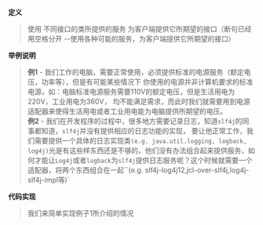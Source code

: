 **定义**
> 使用   不同接口的类所提供的服务    为客户端提供它所期望的接口（断句已经用空格分开
--使用各种可能的服务，为客户端提供它所期望的接口）

**举例说明**
> **例1** - 我们工作的电脑，需要正常使用，必须提供标准的电源服务（额定电压，功率等），但是有可能某些情况下
你使用的电源并非计算机要求的标准电源，如：电脑标准电源服务需要110V的额定电压，但是生活用电为220V，工业用电为360V，
均不能满足需求，而此时我们就需要用到电源适配器来使得生活用电或者工业用电能为电脑提供所期望的电压。  
**例2** - 我们在开发程序的过程中，很多地方需要记录日志，知道`slf4j`的同事都知道，`slf4j`并没有提供相应的日志功能的实现，
要让他正常工作，我们需要提供一个具体的日志实现类`(e.g. java.util.logging, logback, log4j)`光是有这些样东西还是不够的，他们没有办法组合起来提供服务，如何才能让`Log4j`或者`logback`为`slf4j`提供日志服务呢？这个时候就需要一个适配器，将两个东西组合在一起``(e.g. slf4j-log4j12,jcl-over-slf4j,log4j-slf4j-impl等)`

**代码实现**
> 我们来简单实现例子1所介绍的情况
